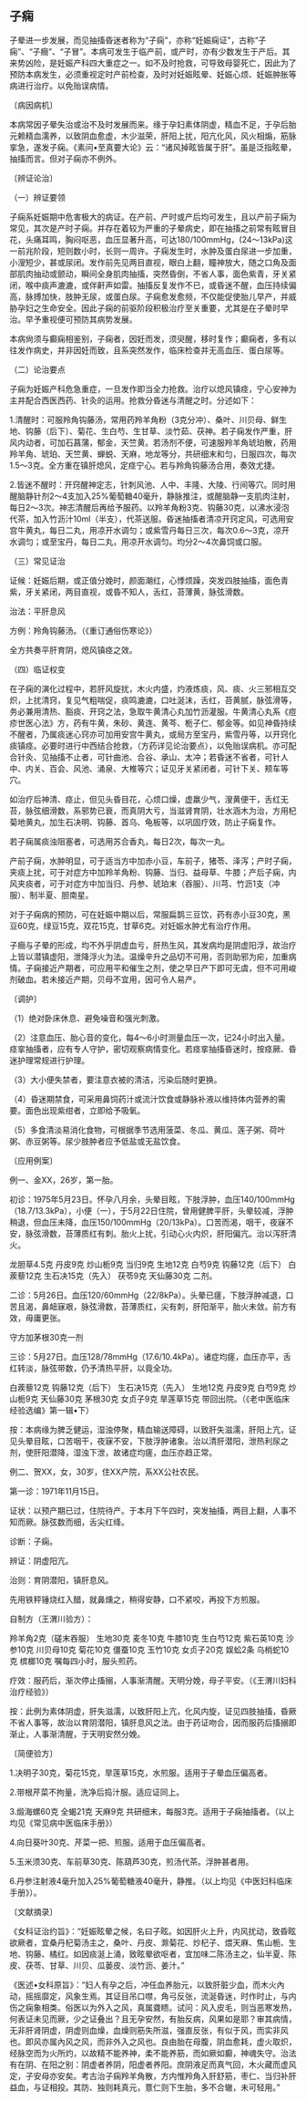 ## 子痫

子晕进一步发展，而见抽搐昏迷者称为“子痫”，亦称“妊娠痫证”，古称“子痫”、“子癎”、“子冒”。本病可发生于临产前，或产时，亦有少数发生于产后。其来势凶险，是妊娠产科四大重症之一。如不及时抢救，可导致母婴死亡，因此为了预防本病发生，必须重视定时产前检查，及时对妊娠眩晕、妊娠心烦、妊娠肿胀等病进行治疗。以免贻误病情。

〔病因病机〕

本病常因子晕失治或治不及时发展而来。缘于孕妇素体阴虚，精血不足，于孕后胎元赖精血濡养，以致阴血愈虚，木少滋荣，肝阳上扰，阳亢化风，风火相煽，筋脉挛急，遂发子痫。《素问•至真要大论》云：“诸风掉眩皆属于肝”。虽是泛指眩晕，抽搐而言。但对子痫亦不例外。

〔辨证论治〕

（一）辨证要领

子痫系妊娠期中危害极大的病证。在产前、产时或产后均可发生，且以产前子痫为常见，其次是产时子痫。并存在着较为严重的子晕病史，即在抽搐之前常有眩冒目花，头痛耳鸣，胸闷呕恶，血压显著升高，可达180/100mmHg，(24〜13kPa)这一前兆阶段，短则数小时，长则一周许。子痫发生时，水肿及蛋白尿进一步加重，小溲短少，甚或尿闭。发作前先见两目直视，眼白上翻，瞳神放大，随之口角及面部肌肉抽动或颤动，瞬间全身肌肉抽搐，突然昏倒，不省人事，面色紫青，牙关紧闭，喉中痰声漉漉，或伴鼾声如雷。抽搐反复发作不已，或昏迷不醒，血压持续偏高，脉搏加快，肢肿无尿，或蛋白尿。子痫愈发愈频，不仅能促使胎儿早产，并威胁孕妇之生命安全。因此子痫的前驱阶段积极治疗至关重要，尤其是在子晕时早治。早予重视便可预防其病势发展。

本病尙须与癫痫相鉴别，子痫者，因妊而发，须臾醒，移时复作；癫痫者，多有以往发作病史，并非因妊而致，且系突然发作，临床检查并无高血压、蛋白尿等。

（二）论治要点

子痫为妊娠产科危急重症，一旦发作即当全力抢救。治疗以熄风镇痉，宁心安神为主并配合西医西药、针灸的运用。抢救分昏迷与清醒之时。分述如下：

1.清醒时：可服羚角钩藤汤，常用药羚羊角粉（3克分冲）、桑叶、川贝母、鲜生地、钩藤（后下）、菊花、生白芍、生甘草、淡竹茹、茯神。若子痫发作严重，肝风内动者，可加石菖蒲，郁金，天竺黄。若汤剂不便，可速服羚羊角琥珀散，药用羚羊角、琥珀、天竺黄、蝉蜕、天麻，地龙等分，共研细末和匀，日服四次，每次1.5〜3克。全方重在镇肝熄风，定痉宁心。若与羚角钩藤汤合用，奏效尤捷。

2.皆迷不醒时：开窍醒神定志，针刺风池、人中、丰隆、大陵、行间等穴。同时用醒脑静针剂2〜4支加入25%葡萄糖40毫升，静脉推注，或醒脑静一支肌肉注射，每日2〜3次。神志清醒后再给予服药。以羚羊角粉3克、钩藤30克，以沸水浸泡代茶，加入竹沥汁10ml（半支），代茶送服。昏迷抽搐者清凉开窍定风，可选用安宫牛黄丸，每日二丸，用凉开水调匀；或紫雪丹每日三次，每次0.6〜3克，凉开水调匀；或至宝丹，每日二丸，用凉开水调匀。均分2〜4次鼻饲或口服。

（三）常见证治

证候：妊娠后期，或正值分娩时，颜面潮红，心悸烦躁，突发四肢抽搐，面色青紫，牙关紧闭，两目直视，或昏不知人，舌红，苔薄黄，脉弦滑数。

治法：平肝息风

方例：羚角钩藤汤。（《重订通俗伤寒论》）

全方共奏平肝育阴，熄风镇痉之效。

（四）临证权变

在子痫的演化过程中，若肝风旋扰，木火内盛，灼液炼痰，风、痰、火三邪相互交炽，上扰清窍，复见气粗喘促，痰鸣漉漉，口吐涎沫，舌红，苔黄腻，脉弦滑等，务必兼用清热、豁痰、开窍之法，急取牛黄清心丸加竹沥灌服。牛黄清心丸系《痘疹世医心法》方，药有牛黄，朱砂、黄连、黄芩、栀子仁、郁金等。如见神昏持续不醒者，乃属痰迷心窍亦可加用安宫牛黄丸，或局方至宝丹，紫雪丹等，以开窍化痰镇痉。必要时进行中西结合抢救，（方药详见论治要点），以免贻误病机。亦可配合针灸、见抽搐不止者，可针曲池、合谷、承山、太冲；若昏迷不省者，可针人中、内关、百会、风池、涌泉、大椎等穴；证见牙关紧闭者，可针下关、颊车等穴。

如治疗后神清、痉止，但见头昏目花，心烦口燥，虚羸少气，溲黄便干，舌红无苔，脉弦细滑数，系邪势已衰，而真阴大亏，当滋肾育阴，壮水涵木为治，方用杞菊地黄丸，加生石决明、钩藤、首乌、龟板等，以巩固疗效，防止子痫复作。

若子痫属痰浊阻塞者，可选用苏合香丸，每日2次，每次一丸。

产前子痫，水肿明显，可于适当方中加赤小豆，车前子，猪苓、泽泻；产时子痫，夹痰上扰，可于对症方中加羚羊角粉、钩藤、当归、益母草、牛膝；产后子痫，内风夹痰者，可于对症方中加当归、丹参、琥珀末（吞服）、川芎、竹沥1支（冲服）、制半夏、胆南星。

对于子痫病的预防，可在妊娠中期以后，常服扁鹊三豆饮，药有赤小豆30克，黑豆60克，绿豆15克，双花15克，甘草6克。对妊娠水肿尤有治疗作用。

子癎与子晕的形成，均不外乎阴虚血亏，肝热生风，其发病均是阴虚阳浮，故治疗上皆以潜镇虚阳，泄降浮火为法。温燥辛升之品切不可用，否则助邪为疟，加重病情。子痫接近产期者，可应用平和催生之剂，使之早日产下即可无虞，但不可用峻剂破血。若未接近产期，贝母不宜用，因可令人易产。

〔调护〕

（1）绝对卧床休息、避免噪音和强光刺激。

（2）注意血压、胎心音的变化，每4〜6小时测量血压一次，记24小时出入量。痉挛抽搐者，应有专人守护，密切观察病情变化。若痉挛抽搐昏迷时，按痉厥、昏迷护理常规进行护理。

（3）大小便失禁者，要注意衣被的清洁，污染后随时更换。

（4）昏迷期禁食，可采用鼻饲药汁或流汁饮食或静脉补液以维持体内营养的需要。面色出现紫绀者，立即给予吸氧。

（5）多食清淡易消化食物，可根据季节选用菠菜、冬瓜、黄瓜、莲子粥、荷叶粥、赤豆粥等。尿少肢肿者应予低盐或无盐饮食。

〔应用例案〕

例一、金XX，26岁，第一胎。

初诊：1975年5月23日。怀孕八月余，头晕目眩，下肢浮肿，血压140/100mmHg（18.7/13.3kPa），小便（一），于5月22日住院，曾用健脾平肝，头晕较减，浮肿稍退，但血压未降，血压150/100mmHg（20/13kPa）。口苦而渴，咽干，夜寐不安，脉弦滑数，苔薄质红有刺。胎火上扰，引动心火内炽，肝阳偏亢。治以泻肝清火。

龙胆草4.5克 丹皮9克 炒山栀9克 当归9克 生地12克 白芍9克 钩藤12克（后下） 白蒺藜12克 生石决15克（先入） 茯苓9克 天仙藤30克 二剂。

二诊：5月26日。血压120/60mmHg（22/8kPa）。头晕已瘥，下肢浮肿减退，口苦且渴，鼻衄寐艰，脉弦滑数，苔薄质红，尖有刺，肝阳渐平，胎火未敛。前方有效，毋庸更张。

守方加茅根30克一剂

三诊：5月27日。血压128/78mmHg（17.6/10.4kPa）。诸症均瘥，血压亦平，舌红转淡，脉弦带数，仍予清热平肝，以竟全功。

白蒺藜12克 钩藤12克（后下） 生石决15克（先入） 生地12克 丹皮9克 白芍9克 炒山栀9克 天仙藤30克 茅根30克 女贞子9克 旱莲草15克 带回出院。（《老中医临床经验选编》第一辑•下）

按：本病缘为脾乏健运，湿浊停聚，精血输送障碍，以致肝失滋濡，肝阳上亢，证见头晕目眩，口苦咽干，夜寐不安，下肢浮肿诸象。治以清肝潜阳，泄热利尿之剂，使肝阳潜降，湿浊下泄，故诸症均瘥，血压亦趋正常。

例二、贺XX，女，30岁，住XX产院，系XX公社农民。

第一诊：1971年11月15日。

证状：以预产期已过，住院待产。于本月下午四时，突发抽搐，两目上翻，人事不知而厥。脉弦数而细，舌尖红绛。

诊断：子痫。

辨证：阴虚阳亢。

治则：育阴潜阳，镇肝息风。

先用铁秤锤烧红入醋，就鼻燻之，稍得安静，口不紧咬，再投下方煎服。

自制方（王渭川验方）：

羚羊角2克（磋末吞服） 生地30克 麦冬10克 牛膝10克 生白芍12克 紫石英10克 沙参10克 川贝母10克 菊花10克 僵蚕10克 玉竹10克 女贞子20克 娱蚣2条 乌梢蛇10克 槟榔10克 嘱每四小时，服头煎药。

疗效：服药后，渐次停止搐搦，人事渐清醒。天明分娩，母子平安。（《王渭川妇科治疗经验》）

按：此例为素体阴虚，肝失滋濡，以致肝阳上亢，化风内旋，证见四肢抽搐，昏厥不省人事等，故治以育阴潜阳，镇肝息风之法。由于药证吻合，因而服药后搐搦即渐止，人事渐清醒，于天明安然分娩。

〔简便验方〕

1.决明子30克，菊花15克，旱莲草15克，水煎服。适用于子晕血压偏高者。

2.带根芹菜不拘量，洗净后捣汁服。适应证同上。

3.煅海螺60克 全蝎21克 天麻9克 共研细末，每服3克。适用于子痫抽搐者。（以上均见《常见病中医临床手册》）

4.向日葵叶30克、芹菜一把、煎服。适用于血压偏高者。

5.玉米须30克、车前草30克、陈葫芦30克，煎汤代茶。浮肿甚者用。

6.丹参注射液4毫升加入25%葡萄糖液40毫升，静推。（以上均见《中医妇科临床手册》）。

〔文献摘录〕

《女科证治约旨》：“妊娠眩晕之候，名曰子眩。如因肝火上升，内风扰动，致昏眩欲厥者，宜桑丹杞菊汤主之，桑叶、丹皮、滁菊花、炒杞子、煨天麻、焦山栀、生地、钩藤、橘红。如因痰涎上涌，致眩晕欲呕者，宜加味二陈汤主之，仙半夏、陈皮、茯苓、甘草、川贝、瓜蒌皮、淡竹沥、姜汁。”

《医述•女科原旨》：“妇人有孕之后，冲任血养胎元，以致肝脏少血，而木火內动，摇摇靡定，风象生焉。其证目吊口噤，角弓反张，流涎昏迷，时作时止，与内伤之痫象相类。俗医以为外入之风，真属聋瞆。试问：风入皮毛，则当恶寒发热，何表证未见而厥，少之证叠出？且无孕安然，有胎反病，风果如是耶？审其病情，无非肝肾阴虚，阴虚则血燥，血燥则筋失所滋，强直反张，有似于风，而实非风也。即风亦属內风之风，而非外入之风也。良由胎在母腹，阴血愈耗，虚火取炽，经脉空而为火所灼，以故精不能养神，柔不能养筋，而如厥如癫，神魂失守。治法有在阴、在阳之别：阴虚者养阴，阳虚者养阳。庶阴液足而真气回，木火藏而虚风定，子安母亦安矣。考古治子痫羚羊角散，方内惟羚角入肝舒筋，枣仁、当归补肝益血，与证相投。其防、独则耗真元，薏仁则下生胎，多不合辙，未可轻用。”
